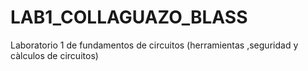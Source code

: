 # LAB1_COLLAGUAZO_BLASS
Laboratorio 1 de fundamentos de circuitos (herramientas ,seguridad y càlculos de circuitos)
